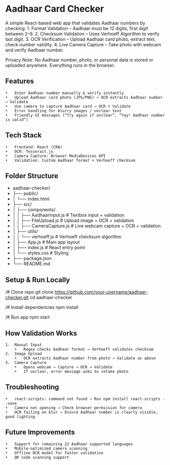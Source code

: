 # Aadhaar Card Checker

A simple React-based web app that validates Aadhaar numbers by checking:
	1.	Format Validation – Aadhaar must be 12 digits, first digit between 2–9.
	2.	Checksum Validation – Uses Verhoeff Algorithm to verify last digit.
	3.	OCR Verification – Upload Aadhaar card photo, extract text, check number validity.
	4.	Live Camera Capture – Take photo with webcam and verify Aadhaar number.

Privacy Note: No Aadhaar number, photo, or personal data is stored or uploaded anywhere. Everything runs in the browser.


## Features

	•	Enter Aadhaar number manually & verify instantly
	•	Upload Aadhaar card photo (JPG/PNG) → OCR extracts Aadhaar number → Validate
	•	Use camera to capture Aadhaar card → OCR + Validate
	•	Error handling for blurry images / unclear text
	•	Friendly UI messages (“Try again if unclear”, “Yay! Aadhaar number is valid”)


## Tech Stack

	•	Frontend: React (CRA)
	•	OCR: Tesseract.js
	•	Camera Capture: Browser MediaDevices API
	•	Validation: Custom Aadhaar format + Verhoeff checksum


## Folder Structure

- aadhaar-checker/
- ├── public/
- │   └── index.html
- ├── src/
- │   ├── components/
- │   │   ├── AadhaarInput.js       # Textbox input + validation
- │   │   ├── FileUpload.js         # Upload image + OCR + validation
- │   │   ├── CameraCapture.js      # Live webcam capture + OCR + validation
- │   ├── utils/
- │   │   └── verhoeff.js           # Verhoeff checksum algorithm
- │   ├── App.js                    # Main app layout
- │   ├── index.js                  # React entry point
- │   └── styles.css                # Styling
- ├── package.json
- └── README.md


## Setup & Run Locally

/# Clone repo
git clone https://github.com/your-username/aadhaar-checker.git
cd aadhaar-checker

/# Install dependencies
npm install

/# Run app
npm start


## How Validation Works

	1.	Manual Input
	    •	Regex checks Aadhaar format → Verhoeff validates checksum
	2.	Image Upload
	    •	OCR extracts Aadhaar number from photo → Validate as above
	3.	Camera Capture
	    •	Opens webcam → Capture → OCR → Validate
	    •	If unclear, error message asks to retake photo


## Troubleshooting

	•	react-scripts: command not found → Run npm install react-scripts --save
	•	Camera not opening → Check browser permission for camera
	•	OCR failing on blur → Ensure Aadhaar number is clearly visible, good lighting


## Future Improvements

	•	Support for remaining 22 Aadhaar supported languages
    •	Mobile-optimized camera scanning
	•	Offline OCR model for faster validation
	•	QR code scanning support
